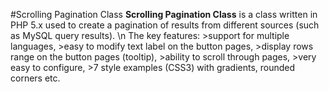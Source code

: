 #Scrolling Pagination Class
<b>Scrolling Pagination Class</b> is a class written in PHP 5.x used to create a pagination of results from different sources (such as MySQL query results). 
		\n The key features:
		>support for multiple languages,
		>easy to modify text label on the button pages,
		>display rows range on the button pages (tooltip),
		>ability to scroll through pages,
		>very easy to configure,
		>7 style examples (CSS3) with gradients, rounded corners etc.
		


				
